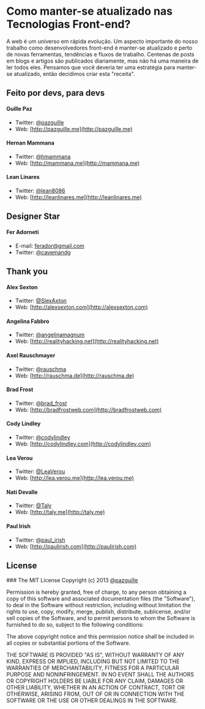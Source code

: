 # Como manter-se atualizado nas Tecnologias Front-end?

A web é um universo em rápida evolução. Um aspecto importante do nosso trabalho como desenvolvedores front-end é manter-se atualizado e perto de novas ferramentas, tendências e fluxos de trabalho.
Centenas de posts em blogs e artigos são publicados diariamente, mas não há uma maneira de ler todos eles. Pensamos que você deveria ter uma estratégia para manter-se atualizado, então decidimos criar esta "receita".

## Feito por devs, para devs

#### Guille Paz
- Twitter: [@pazguille](http://twitter.com/pazguille)
- Web: [http://pazguille.me](http://pazguille.me)

#### Hernan Mammana
- Twitter: [@hmammana](http://twitter.com/hmammana)
- Web: [http://mammana.me](http://mammana.me)

#### Lean Linares
- Twitter: [@lean8086](http://twitter.com/lean8086)
- Web: [http://leanlinares.me](http://leanlinares.me)

## Designer Star
#### Fer Adorneti
- E-mail: [ferador@gmail.com](mailto:ferador@gmail.com)
- Twitter: [@cavemandg](https://twitter.com/cavemandg)

## Thank you

#### Alex Sexton
- Twitter: [@SlexAxton](https://twitter.com/SlexAxton)
- Web: [http://alexsexton.com](http://alexsexton.com)

#### Angelina Fabbro
- Twitter: [@angelinamagnum](https://twitter.com/angelinamagnum)
- Web: [http://realityhacking.net](http://realityhacking.net)

#### Axel Rauschmayer
- Twitter: [@rauschma](https://twitter.com/rauschma)
- Web: [http://rauschma.de](http://rauschma.de)

#### Brad Frost
- Twitter: [@brad_frost](https://twitter.com/brad_frost)
- Web: [http://bradfrostweb.com](http://bradfrostweb.com)

#### Cody Lindley
- Twitter: [@codylindley](https://twitter.com/codylindley)
- Web: [http://codylindley.com](http://codylindley.com)

#### Lea Verou
- Twitter: [@LeaVerou](https://twitter.com/LeaVerou)
- Web: [http://lea.verou.me](http://lea.verou.me)

#### Nati Devalle
- Twitter: [@Taly](https://twitter.com/Taly)
- Web: [http://taly.me](http://taly.me)

#### Paul Irish
- Twitter: [@paul_irish](https://twitter.com/paul_irish)
- Web: [http://paulirish.com](http://paulirish.com)

## License
### The MIT License
Copyright (c) 2013 [@pazguille](http://twitter.com/pazguille)

Permission is hereby granted, free of charge, to any person obtaining a copy
of this software and associated documentation files (the "Software"), to deal
in the Software without restriction, including without limitation the rights
to use, copy, modify, merge, publish, distribute, sublicense, and/or sell
copies of the Software, and to permit persons to whom the Software is
furnished to do so, subject to the following conditions:

The above copyright notice and this permission notice shall be included in
all copies or substantial portions of the Software.

THE SOFTWARE IS PROVIDED "AS IS", WITHOUT WARRANTY OF ANY KIND, EXPRESS OR
IMPLIED, INCLUDING BUT NOT LIMITED TO THE WARRANTIES OF MERCHANTABILITY,
FITNESS FOR A PARTICULAR PURPOSE AND NONINFRINGEMENT. IN NO EVENT SHALL THE
AUTHORS OR COPYRIGHT HOLDERS BE LIABLE FOR ANY CLAIM, DAMAGES OR OTHER
LIABILITY, WHETHER IN AN ACTION OF CONTRACT, TORT OR OTHERWISE, ARISING FROM,
OUT OF OR IN CONNECTION WITH THE SOFTWARE OR THE USE OR OTHER DEALINGS IN
THE SOFTWARE.
